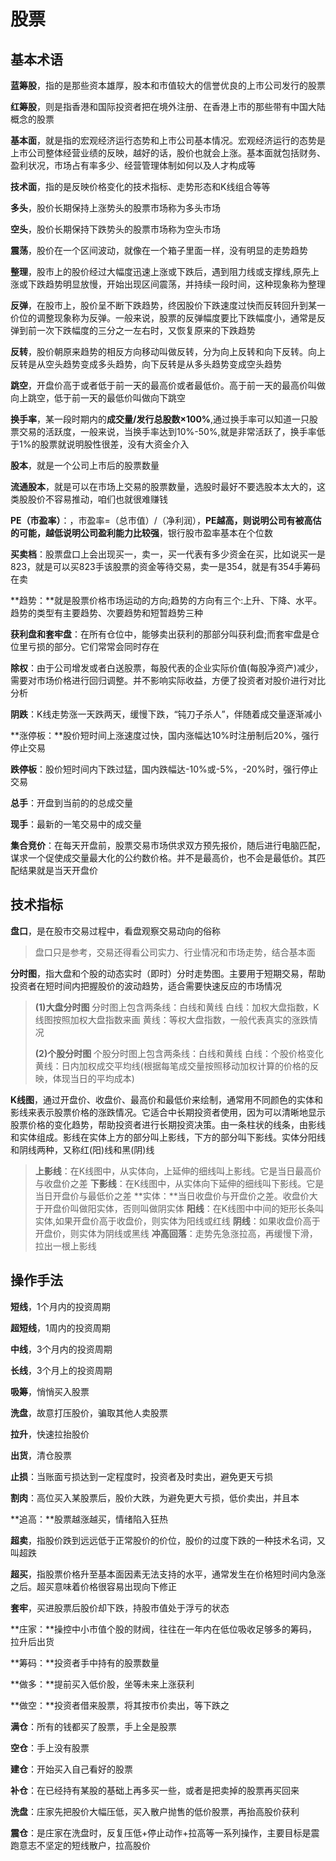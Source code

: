 # 股票

## 基本术语

**蓝筹股**，指的是那些资本雄厚，股本和市值较大的信誉优良的上市公司发行的股票

**红筹股**，则是指香港和国际投资者把在境外注册、在香港上市的那些带有中国大陆概念的股票

**基本面**，就是指的宏观经济运行态势和上市公司基本情况。宏观经济运行的态势是上市公司整体经营业绩的反映，越好的话，股价也就会上涨。基本面就包括财务、盈利状况，市场占有率多少、经营管理体制如何以及人才构成等

**技术面**，指的是反映价格变化的技术指标、走势形态和K线组合等等

**多头**，股价长期保持上涨势头的股票市场称为多头市场

**空头**，股价长期保持下跌势头的股票市场称为空头市场

**震荡**，股价在一个区间波动，就像在一个箱子里面一样，没有明显的走势趋势

**整理**，股市上的股价经过大幅度迅速上涨或下跌后，遇到阻力线或支撑线,原先上涨或下跌趋势明显放慢，开始出现区间震荡，并持续一段时间，这种现象称为整理

**反弹**，在股市上，股价呈不断下跌趋势，终因股价下跌速度过快而反转回升到某一价位的调整现象称为反弹。一般来说，股票的反弹幅度要比下跌幅度小，通常是反弹到前一次下跌幅度的三分之一左右时，又恢复原来的下跌趋势

**反转**，股价朝原来趋势的相反方向移动叫做反转，分为向上反转和向下反转。向上反转是从空头趋势变成多头趋势，向下反转是从多头趋势变成空头趋势

**跳空**，开盘价高于或者低于前一天的最高价或者最低价。高于前一天的最高价叫做向上跳空，低于前一天的最低价叫做向下跳空

**换手率**，某一段时期内的**成交量/发行总股数×100%**,通过换手率可以知道一只股票交易的活跃度，一般来说，当换手率达到10%-50%,就是非常活跃了，换手率低于1%的股票就说明股性很差，没有大资金介入

**股本**，就是一个公司上市后的股票数量

**流通股本**，就是可以在市场上交易的股票数量，选股时最好不要选股本太大的，这类股股价不容易推动，咱们也就很难赚钱

**PE（市盈率）**：，市盈率=（总市值）/（净利润），**PE越高，则说明公司有被高估的可能，越低说明公司盈利能力比较强**，银行股市盈率基本在个位数

**买卖档**：股票盘口上会出现买一，卖一，买一代表有多少资金在买，比如说买一是823，就是可以买823手该股票的资金等待交易，卖一是354，就是有354手筹码在卖

**趋势：**就是股票价格市场运动的方向;趋势的方向有三个:上升、下降、水平。趋势的类型有主要趋势、次要趋势和短暂趋势三种

**获利盘和套牢盘**：在所有仓位中，能够卖出获利的那部分叫获利盘;而套牢盘是仓位里亏损的部分。它们常常会同时存在

**除权**：由于公司增发或者白送股票，每股代表的企业实际价值(每股净资产)减少，需要对市场价格进行回归调整。并不影响实际收益，方便了投资者对股价进行对比分析

**阴跌**：K线走势涨一天跌两天，缓慢下跌，“钝刀子杀人”，伴随着成交量逐渐减小

**涨停板：**股价短时间上涨速度过快，国内涨幅达10%时注册制后20%，强行停止交易

**跌停板**：股价短时间内下跌过猛，国内跌幅达-10%或-5%，-20%时，强行停止交易

**总手**：开盘到当前的的总成交量

**现手**：最新的一笔交易中的成交量

**集合竞价**：在每天开盘前，股票交易市场供求双方预先报价，随后进行电脑匹配，谋求一个促使成交量最大化的公约数价格。并不是最高价，也不会是最低价。其匹配结果就是当天开盘价



## 技术指标

**盘口**，是在股市交易过程中，看盘观察交易动向的俗称

> 盘口只是参考，交易还得看公司实力、行业情况和市场走势，结合基本面

**分时图**，指大盘和个股的动态实时（即时）分时走势图。主要用于短期交易，帮助投资者在短时间内把握股价的波动趋势，适合需要快速反应的市场情况

> **(1)大盘分时图**
> 分时图上包含两条线：白线和黄线
> 白线：加权大盘指数，K线图按照加权大盘指数来画
> 黄线：等权大盘指数，一般代表真实的涨跌情况
>
> **(2)个股分时图**
> 个股分时图上包含两条线：白线和黄线
> 白线：个股价格变化
> 黄线：日内加权成交平均线(根据每笔成交量按照移动加权计算的价格的反映，体现当日的平均成本)

**K线图**‌，通过开盘价、收盘价、最高价和最低价来绘制，通常用不同颜色的实体和影线来表示股票价格的涨跌情况。它适合中长期投资者使用，因为可以清晰地显示股票价格的变化趋势，帮助投资者进行长期投资决策。由一条柱状的线条，由影线和实体组成。影线在实体上方的部分叫上影线，下方的部分叫下影线。实体分阳线和阴线两种，又称红(阳)线和黑(阴)线

> **上影线**：在K线图中，从实体向，上延伸的细线叫上影线。它是当日最高价与收盘价之差
> **下影线**：在K线图中，从实体向下延伸的细线叫下影线。它是当日开盘价与最低价之差
> **实体：**当日收盘价与开盘价之差。收盘价大于开盘价叫做阳实体，否则叫做阴实体
> **阳线**：在K线图中中间的矩形长条叫实体,如果开盘价高于收盘价，则实体为阳线或红线
> **阴线**：如果收盘价高于开盘价，则实体为阴线或黑线
> **冲高回落**：走势先急涨拉高，再缓慢下滑，拉出一根上影线



## 操作手法

**短线**，1个月内的投资周期

**超短线**，1周内的投资周期

**中线**，3个月内的投资周期

**长线**，3个月上的投资周期

**吸筹**，悄悄买入股票

**洗盘**，故意打压股价，骗取其他人卖股票

**拉升**，快速拉抬股价

**出货**，清仓股票

**止损**：当账面亏损达到一定程度时，投资者及时卖出，避免更天亏损

**割肉**：高位买入某股票后，股价大跌，为避免更大亏损，低价卖出，并且本

**追高：**股票越涨越买，情绪陷入狂热

**超卖**，指股价跌到远远低于正常股价的价位，股价的过度下跌的一种技术名词，又叫超跌

**超买**，指股票价格升至基本面因素无法支持的水平，通常发生在价格短时间内急涨之后。超买意味着价格很容易出现向下修正

**套牢**，买进股票后股价却下跌，持股市值处于浮亏的状态

**庄家：**操控中小市值个股的财阀，往往在一年内在低位吸收足够多的筹码，拉升后出货

**筹码：**投资者手中持有的股票数量

**做多：**提前买入低价股，坐等未来上涨获利

**做空：**投资者借来股票，将其按市价卖出，等下跌之

**满仓**：所有的钱都买了股票，手上全是股票

**空仓**：手上没有股票

**建仓**：开始买入自己看好的股票

**补仓**：在已经持有某股的基础上再多买一些，或者是把卖掉的股票再买回来

**洗盘**：庄家先把股价大幅压低，买入散户抛售的低价股票，再抬高股价获利

**震仓**：是庄家在洗盘时，反复压低+停止动作+拉高等一系列操作，主要目标是震跑意志不坚定的短线散户，拉高股价
